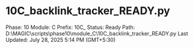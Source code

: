 # 10C_backlink_tracker_READY.py

Phase: 10
Module: C
Prefix: 10C_
Status: Ready
Path: D:\MAGIC\scripts\phase10\module_C\10C_backlink_tracker_READY.py
Last Updated: July 28, 2025 5:14 PM (GMT+5:30)